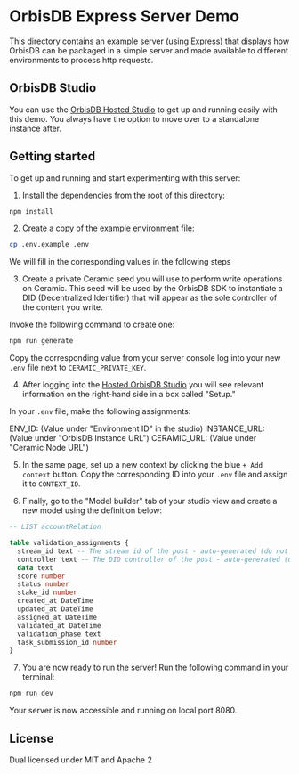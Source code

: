 # OrbisDB Express Server Demo

This directory contains an example server (using Express) that displays how OrbisDB can be packaged in a simple server and made available to different environments to process http requests.

## OrbisDB Studio

You can use the [OrbisDB Hosted Studio](https://studio.useorbis.com/) to get up and running easily with this demo. You always have the option to move over to a standalone instance after. 

## Getting started

To get up and running and start experimenting with this server:

1. Install the dependencies from the root of this directory:

```bash
npm install
```

2. Create a copy of the example environment file:

```bash
cp .env.example .env
```

We will fill in the corresponding values in the following steps

3. Create a private Ceramic seed you will use to perform write operations on Ceramic. This seed will be used by the OrbisDB SDK to instantiate a DID (Decentralized Identifier) that will appear as the sole controller of the content you write.

Invoke the following command to create one:

```bash
npm run generate
```

Copy the corresponding value from your server console log into your new `.env` file next to `CERAMIC_PRIVATE_KEY`.

4. After logging into the [Hosted OrbisDB Studio](https://studio.useorbis.com/) you will see relevant information on the right-hand side in a box called "Setup."

In your `.env` file, make the following assignments:

ENV_ID: (Value under "Environment ID" in the studio)
INSTANCE_URL: (Value under "OrbisDB Instance URL")
CERAMIC_URL: (Value under "Ceramic Node URL")

5. In the same page, set up a new context by clicking the blue `+ Add context` button. Copy the corresponding ID into your `.env` file and assign it to `CONTEXT_ID`.

6. Finally, go to the "Model builder" tab of your studio view and create a new model using the definition below:

```SQL
-- LIST accountRelation

table validation_assignments {
  stream_id text -- The stream id of the post - auto-generated (do not define when creating table)
  controller text -- The DID controller of the post - auto-generated (do not define when creating table)
  data text
  score number
  status number
  stake_id number
  created_at DateTime
  updated_at DateTime
  assigned_at DateTime
  validated_at DateTime
  validation_phase text
  task_submission_id number
}
```

7. You are now ready to run the server! Run the following command in your terminal:

```bash
npm run dev
```

Your server is now accessible and running on local port 8080.

## License

Dual licensed under MIT and Apache 2
